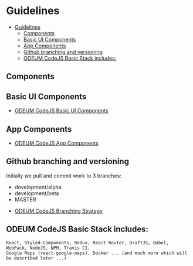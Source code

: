 # Guidelines

<!-- TOC -->

- [Guidelines](#guidelines)
    - [Components](#components)
    - [Basic UI Components](#basic-ui-components)
    - [App Components](#app-components)
    - [Github branching and versioning](#github-branching-and-versioning)
    - [ODEUM CodeJS Basic Stack includes:](#odeum-codejs-basic-stack-includes)

<!-- /TOC -->

## Components

## Basic UI Components
* <a href="./BasicUIComponents.md" target="_blank">ODEUM CodeJS Basic UI Components</a>

## App Components
* <a href="./AppComponents.md" target="_blank">ODEUM CodeJS App Components</a>

## Github branching and versioning
Initially we pull and commit work to 3 branches:

- development/alpha
- development/beta
- MASTER

* <a href="./developer/odeum-codejs-branching-strategy.png" target="_blank">ODEUM CodeJS Branching Strategy</a>

## ODEUM CodeJS Basic Stack includes:

```
React, Styled-Components, Redux, React Router, DraftJS, Babel, WebPack, NodeJS, NPM, Travis CI, 
Google Maps (react-google-maps), Docker ... (and much more which will be described later ...)
```
